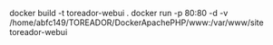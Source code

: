 docker build -t toreador-webui .
docker run -p 80:80 -d -v /home/abfc149/TOREADOR/DockerApachePHP/www:/var/www/site toreador-webui
